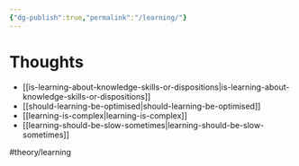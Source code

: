 ```yaml
---
{"dg-publish":true,"permalink":"/learning/"}
---
```


# Thoughts
- [[is-learning-about-knowledge-skills-or-dispositions\|is-learning-about-knowledge-skills-or-dispositions]]
- [[should-learning-be-optimised\|should-learning-be-optimised]]
- [[learning-is-complex\|learning-is-complex]]
- [[learning-should-be-slow-sometimes\|learning-should-be-slow-sometimes]]

#theory/learning 